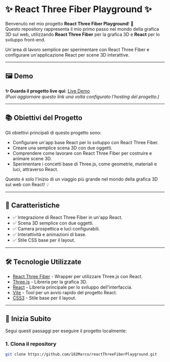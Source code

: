 # ✨ React Three Fiber Playground ✨

Benvenuto nel mio progetto **React Three Fiber Playground**! 🚀  
Questo repository rappresenta il mio primo passo nel mondo della grafica 3D sul web, utilizzando **React Three Fiber** per la grafica 3D e **React** per lo sviluppo front-end.

Un'area di lavoro semplice per sperimentare con React Three Fiber e configurare un'applicazione React per scene 3D interattive.

---

## 🖼️ Demo

**✨ Guarda il progetto live qui**: [Live Demo](https://github.com/182Marco/reactThreeFiberPlayground/new/main?filename=README.md)  
_(Puoi aggiornare questo link una volta configurato l'hosting del progetto.)_

---

## 📚 Obiettivi del Progetto

Gli obiettivi principali di questo progetto sono:

- Configurare un'app base React per lo sviluppo con React Three Fiber.
- Creare una semplice scena 3D con due oggetti.
- Comprendere come lavorare con React Three Fiber per costruire e animare scene 3D.
- Sperimentare i concetti base di Three.js, come geometrie, materiali e luci, attraverso React.

Questo è solo l'inizio di un viaggio più grande nel mondo della grafica 3D sul web con React! 💡

---

## 🚀 Caratteristiche

- ✅ Integrazione di React Three Fiber in un'app React.
- ✅ Scena 3D semplice con due oggetti.
- ✅ Camera prospettica e luci configurabili.
- ✅ Interattività e animazioni di base.
- ✅ Stile CSS base per il layout.

---

## 🛠️ Tecnologie Utilizzate

- [React Three Fiber](https://docs.pmnd.rs/react-three-fiber) - Wrapper per utilizzare Three.js con React.
- [Three.js](https://threejs.org/) - Libreria per la grafica 3D.
- [React](https://reactjs.org/) - Libreria principale per lo sviluppo dell'interfaccia.
- [Vite](https://vitejs.dev/) - Tool per un avvio rapido del progetto React.
- [CSS3](https://developer.mozilla.org/en-US/docs/Web/CSS) - Stile base per il layout.

---

## 📢 Inizia Subito

Segui questi passaggi per eseguire il progetto localmente:

### 1. Clona il repository

```bash
git clone https://github.com/182Marco/reactThreeFiberPlayground.git
```
